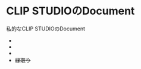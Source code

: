 # CLIP STUDIOのDocument

私的なCLIP STUDIOのDocument

* [ショートカットチートシート]: ./document/Shortcut.md
* [~~ベクターレイヤー~~]: ./document/VectorLayer.md
* [~~定規~~]: ./document/Ruler.md
* ~~縁取り~~
